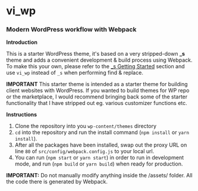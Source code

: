 # vi_wp
### Modern WordPress workflow with Webpack

**Introduction**

This is a starter WordPress theme, it's based on a very stripped-down **_s** theme and adds a convenient development & build process using Webpack. To make this your own, please refer to the  [_s Getting Started](https://github.com/automattic/_s#getting-started) section and use `vi_wp` instead of `_s` when performing find & replace.

**IMPORTANT** This starter theme is intended as a starter theme for building client websites with WordPress. If you wanted to build themes for WP repo or the marketplace, I would recommend bringing back some of the starter functionality that I have stripped out eg. various customizer functions etc. 

**Instructions**

1. Clone the repository into you `wp-content/themes` directory
2. `cd`  into the repository and run the install command (`npm install` or `yarn install`).
3. After all the packages have been installed, swap out the proxy URL on line `80` of `src/config/webpack.config.js` to your local url. 
4. You can run (`npm start` or `yarn start`) in order to run in development mode, and run (`npm build` or `yarn build`) when ready for production.

**IMPORTANT:** Do not manually modify anything inside the /assets/ folder. All the code there is generated by Webpack.